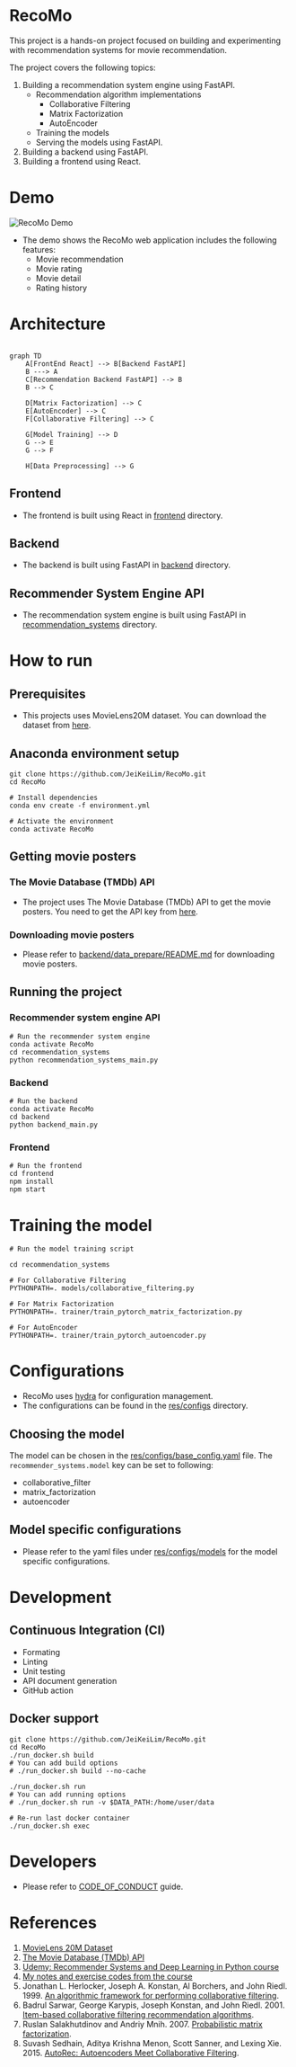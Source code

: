 # RecoMo
This project is a hands-on project focused on building and experimenting with recommendation systems for movie recommendation. 

The project covers the following topics:

1. Building a recommendation system engine using FastAPI.
    - Recommendation algorithm implementations
        - Collaborative Filtering
        - Matrix Factorization
        - AutoEncoder
    - Training the models
    - Serving the models using FastAPI.
2. Building a backend using FastAPI.
3. Building a frontend using React.

# Demo

![RecoMo Demo](docs/demo.gif)

- The demo shows the RecoMo web application includes the following features:
    - Movie recommendation
    - Movie rating
    - Movie detail
    - Rating history


# Architecture

```mermaid

graph TD
    A[FrontEnd React] --> B[Backend FastAPI]
    B ---> A
    C[Recommendation Backend FastAPI] --> B
    B --> C

    D[Matrix Factorization] --> C
    E[AutoEncoder] --> C
    F[Collaborative Filtering] --> C

    G[Model Training] --> D
    G --> E
    G --> F

    H[Data Preprocessing] --> G
```

## Frontend
- The frontend is built using React in [frontend](frontend) directory.

## Backend
- The backend is built using FastAPI in [backend](backend) directory.

## Recommender System Engine API
- The recommendation system engine is built using FastAPI in [recommendation_systems](recommendation_systems) directory.


# How to run
## Prerequisites
- This projects uses MovieLens20M dataset. You can download the dataset from [here](https://grouplens.org/datasets/movielens/20m/).

## Anaconda environment setup

```shell
git clone https://github.com/JeiKeiLim/RecoMo.git
cd RecoMo

# Install dependencies
conda env create -f environment.yml

# Activate the environment
conda activate RecoMo
```

## Getting movie posters
### The Movie Database (TMDb) API
- The project uses The Movie Database (TMDb) API to get the movie posters. You need to get the API key from [here](https://www.themoviedb.org/documentation/api).

### Downloading movie posters
- Please refer to [backend/data_prepare/README.md](backend/data_prepare/README.md) for downloading movie posters.


## Running the project
### Recommender system engine API
```shell
# Run the recommender system engine
conda activate RecoMo
cd recommendation_systems
python recommendation_systems_main.py
```

### Backend
```shell
# Run the backend
conda activate RecoMo
cd backend
python backend_main.py
```

### Frontend
```shell
# Run the frontend
cd frontend
npm install
npm start
```


# Training the model
```shell
# Run the model training script

cd recommendation_systems

# For Collaborative Filtering
PYTHONPATH=. models/collaborative_filtering.py

# For Matrix Factorization
PYTHONPATH=. trainer/train_pytorch_matrix_factorization.py

# For AutoEncoder
PYTHONPATH=. trainer/train_pytorch_autoencoder.py
```

# Configurations
- RecoMo uses [hydra](https://hydra.cc) for configuration management.
- The configurations can be found in the [res/configs](res/configs) directory.

## Choosing the model
The model can be chosen in the [res/configs/base_config.yaml](res/configs/base_config.yaml) file. The `recommender_systems.model` key can be set to following:

- collaborative_filter
- matrix_factorization
- autoencoder

## Model specific configurations
- Please refer to the yaml files under [res/configs/models](res/configs/models) for the model specific configurations.


# Development
## Continuous Integration (CI)
  - Formating
  - Linting
  - Unit testing
  - API document generation
  - GitHub action

## Docker support
```shell
git clone https://github.com/JeiKeiLim/RecoMo.git
cd RecoMo
./run_docker.sh build
# You can add build options
# ./run_docker.sh build --no-cache

./run_docker.sh run
# You can add running options
# ./run_docker.sh run -v $DATA_PATH:/home/user/data

# Re-run last docker container
./run_docker.sh exec
```

# Developers
* Please refer to [CODE_OF_CONDUCT](CODE_OF_CONDUCT.md) guide.

# References
1. [MovieLens 20M Dataset](https://grouplens.org/datasets/movielens/20m/)
2. [The Movie Database (TMDb) API](https://www.themoviedb.org/documentation/api)
3. [Udemy: Recommender Systems and Deep Learning in Python course](https://www.udemy.com/course/recommender-systems)
4. [My notes and exercise codes from the course](https://github.com/JeiKeiLim/TIL/tree/main/recommender_system/RecommenderSystemsAndDeepLearningInPython)
5. Jonathan L. Herlocker, Joseph A. Konstan, Al Borchers, and John Riedl. 1999. [An algorithmic framework for performing collaborative filtering](https://dl.acm.org/doi/10.1145/312624.312682).
6. Badrul Sarwar, George Karypis, Joseph Konstan, and John Riedl. 2001. [Item-based collaborative filtering recommendation algorithms](https://dl.acm.org/doi/10.1145/371920.372071).
7. Ruslan Salakhutdinov and Andriy Mnih. 2007. [Probabilistic matrix factorization](https://papers.nips.cc/paper/3208-probabilistic-matrix-factorization.pdf).
8. Suvash Sedhain, Aditya Krishna Menon, Scott Sanner, and Lexing Xie. 2015. [AutoRec: Autoencoders Meet Collaborative Filtering](https://dl.acm.org/doi/10.1145/2740908.2742726).

